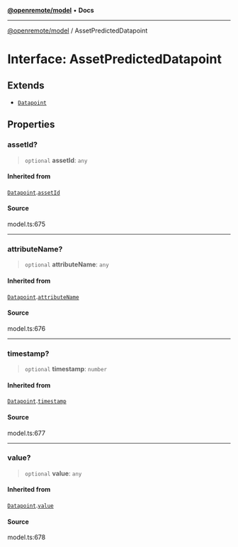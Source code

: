 [**@openremote/model**](../README.md) • **Docs**

***

[@openremote/model](../globals.md) / AssetPredictedDatapoint

# Interface: AssetPredictedDatapoint

## Extends

- [`Datapoint`](Datapoint.md)

## Properties

### assetId?

> `optional` **assetId**: `any`

#### Inherited from

[`Datapoint`](Datapoint.md).[`assetId`](Datapoint.md#assetid)

#### Source

model.ts:675

***

### attributeName?

> `optional` **attributeName**: `any`

#### Inherited from

[`Datapoint`](Datapoint.md).[`attributeName`](Datapoint.md#attributename)

#### Source

model.ts:676

***

### timestamp?

> `optional` **timestamp**: `number`

#### Inherited from

[`Datapoint`](Datapoint.md).[`timestamp`](Datapoint.md#timestamp)

#### Source

model.ts:677

***

### value?

> `optional` **value**: `any`

#### Inherited from

[`Datapoint`](Datapoint.md).[`value`](Datapoint.md#value)

#### Source

model.ts:678
